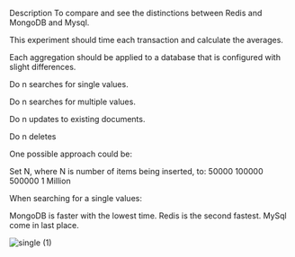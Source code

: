 
Description
To compare and see the distinctions between Redis and MongoDB and Mysql.

This experiment should time each transaction and calculate the averages.

Each aggregation should be applied to a database that is configured with slight differences.

Do n searches for single values.

Do n searches for multiple values.

Do n updates to existing documents.

Do n deletes

One possible approach could be:

Set N, where N is number of items being inserted, to:
50000
100000
500000
1 Million



When searching for a single values:

MongoDB is faster with the lowest time.
Redis is the second fastest.
MySql come in last place.

![single (1)](https://user-images.githubusercontent.com/54680118/145337242-b058809b-8a16-4f75-a957-bdf4cfdedc1f.png)


